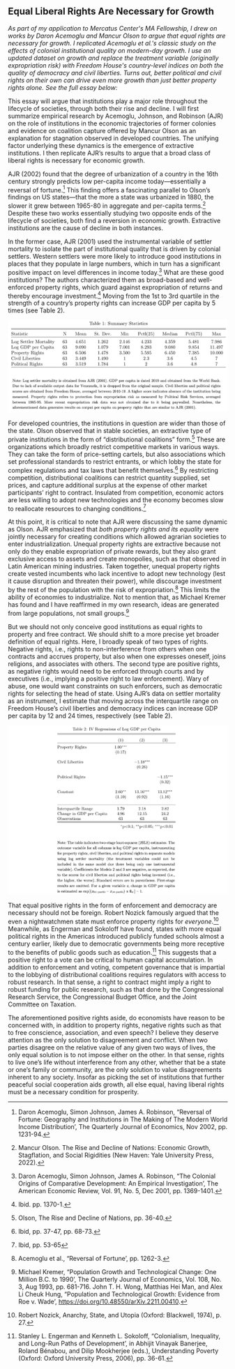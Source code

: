 ## Equal Liberal Rights Are Necessary for Growth

*As part of my application to Mercatus Center's MA Fellowship, I drew on works by Daron Acemoglu and Mancur Olson to argue that equal rights are necessary for growth. I replicated Acemoglu et al.'s classic study on the effects of colonial institutional quality on modern-day growth. I use an updated dataset on growth and replace the treatment variable (originally expropriation risk) with Freedom House's country-level indices on both the quality of democracy and civil liberties. Turns out, better political and civil rights on their own can drive even more growth than just better property rights alone. See the full essay below:*

This essay will argue that institutions play a major role throughout the lifecycle of societies, through both their rise and decline. I will first summarize empirical research by Acemoglu, Johnson, and Robinson (AJR) on the role of institutions in the economic trajectories of former colonies and evidence on coalition capture offered by Mancur Olson as an explanation for stagnation observed in developed countries. The unifying factor underlying these dynamics is the emergence of extractive institutions. I then replicate AJR’s results to argue that a broad class of liberal rights is necessary for economic growth. 

AJR (2002) found that the degree of urbanization of a country in the 16th century strongly predicts low per-capita income today—essentially a reversal of fortune.[^1]  This finding offers a fascinating parallel to Olson’s findings on US states—that the more a state was urbanized in 1880, the slower it grew between 1965-80 in aggregate and per-capita terms.[^2]  Despite these two works essentially studying two opposite ends of the lifecycle of societies, both find a reversion in economic growth. Extractive institutions are the cause of decline in both instances. 

In the former case, AJR (2001) used the instrumental variable of settler mortality to isolate the part of institutional quality that is driven by colonial settlers. Western settlers were more likely to introduce good institutions in places that they populate in large numbers, which in turn has a significant positive impact on level differences in income today.[^3] What are these good institutions? The authors characterized them as broad-based and well-enforced property rights, which guard against expropriation of returns and thereby encourage investment.[^4] Moving from the 1st to 3rd quartile in the strength of a country’s property rights can increase GDP per capita by 5 times (see Table 2).

<img src="images/thumbnail_ajr_table_1.png?raw=true"/>

For developed countries, the institutions in question are wider than those of the state. Olson observed that in stable societies, an extractive type of private institutions in the form of “distributional coalitions” form.[^5] These are organizations which broadly restrict competitive markets in various ways. They can take the form of price-setting cartels, but also associations which set professional standards to restrict entrants, or which lobby the state for complex regulations and tax laws that benefit themselves.[^6] By restricting competition, distributional coalitions can restrict quantity supplied, set prices, and capture additional surplus at the expense of other market participants’ right to contract. Insulated from competition, economic actors are less willing to adopt new technologies and the economy becomes slow to reallocate resources to changing conditions.[^7]

At this point, it is critical to note that AJR were discussing the same dynamic as Olson. AJR emphasized that *both property rights and its equality* were jointly necessary for creating conditions which allowed agrarian societies to enter industrialization. Unequal property rights are extractive because not only do they enable expropriation of private rewards, but they also grant exclusive access to assets and create monopolies, such as that observed in Latin American mining industries. Taken together, unequal property rights create vested incumbents who lack incentive to adopt new technology (lest it cause disruption and threaten their power), while discourage investment by the rest of the population with the risk of expropriation.[^8]  This limits the ability of economies to industrialize. Not to mention that, as Michael Kremer has found and I have reaffirmed in my own research, ideas are generated from large populations, not small groups.[^9]

But we should not only conceive good institutions as equal rights to property and free contract. We should shift to a more precise yet broader definition of equal rights. Here, I broadly speak of two types of rights. Negative rights, i.e., rights to non-interference from others when one contracts and accrues property, but also when one expresses oneself, joins religions, and associates with others. The second type are positive rights, as negative rights would need to be enforced through courts and by executives (i.e., implying a positive right to law enforcement). Wary of abuse, one would want constraints on such enforcers, such as democratic rights for selecting the head of state. Using AJR’s data on settler mortality as an instrument, I estimate that moving across the interquartile range on Freedom House’s civil liberties and democracy indices can increase GDP per capita by 12 and 24 times, respectively (see Table 2). 

<img src="images/thumbnail_ajr_table_2.png?raw=true"/>

That equal positive rights in the form of enforcement and democracy are necessary should not be foreign. Robert Nozick famously argued that the even a nightwatchmen state must enforce property rights for *everyone*.[^10]  Meanwhile, as Engerman and Sokoloff have found, states with more equal political rights in the Americas introduced publicly funded schools almost a century earlier, likely due to democratic governments being more receptive to the benefits of public goods such as education.[^11] This suggests that a positive right to a vote can be critical to human capital accumulation. In addition to enforcement and voting, competent governance that is impartial to the lobbying of distributional coalitions requires regulators with access to robust research. In that sense, a right to contract might imply a right to robust funding for public research, such as that done by the Congressional Research Service, the Congressional Budget Office, and the Joint Committee on Taxation.

The aforementioned positive rights aside, do economists have reason to be concerned with, in addition to property rights, negative rights such as that to free conscience, association, and even speech? I believe they deserve attention as the only solution to disagreement and conflict. When two parties disagree on the relative value of any given two ways of lives, the only equal solution is to not impose either on the other. In that sense, rights to live one’s life without interference from any other, whether that be a state or one’s family or community, are the only solution to value disagreements inherent to any society. Insofar as picking the set of institutions that further peaceful social cooperation aids growth, all else equal, having liberal rights must be a necessary condition for prosperity.

[^1]: Daron Acemoglu, Simon Johnson, James A. Robinson, “Reversal of Fortune: Geography and Institutions in The Making of The Modern World Income Distribution’, The Quarterly Journal of Economics, Nov 2002, pp. 1231-94.

[^2]: Mancur Olson. The Rise and Decline of Nations: Economic Growth, Stagflation, and Social Rigidities (New Haven: Yale University Press, 2022).

[^3]: Daron Acemoglu, Simon Johnson, James A. Robinson, “The Colonial Origins of Comparative Development: An Empirical Investigation’, The American Economic Review, Vol. 91, No. 5, Dec 2001, pp. 1369-1401.

[^4]: Ibid. pp. 1370-1.

[^5]: Olson, The Rise and Decline of Nations, pp. 36-40. 

[^6]: Ibid, pp. 37-47, pp. 68-73.

[^7]: Ibid, pp. 53-65

[^8]: Acemoglu et al., “Reversal of Fortune’, pp. 1262-3.

[^9]: Michael Kremer, “Population Growth and Technological Change: One Million B.C. to 1990’, The Quarterly Journal of Economics, Vol. 108, No. 3, Aug 1993, pp. 681-716. John T. H. Wong, Matthias Hei Man, and Alex Li Cheuk Hung, “Population and Technological Growth: Evidence from Roe v. Wade’, https://doi.org/10.48550/arXiv.2211.00410.

[^10]: Robert Nozick, Anarchy, State, and Utopia (Oxford: Blackwell, 1974), p. 27.

[^11]: Stanley L. Engerman and Kenneth L. Sokoloff, “Colonialism, Inequality, and Long-Run Paths of Development’, in Abhijit Vinayak Banerjee, Roland Bénabou, and Dilip Mookherjee (eds.), Understanding Poverty (Oxford: Oxford University Press, 2006), pp. 36-61.
